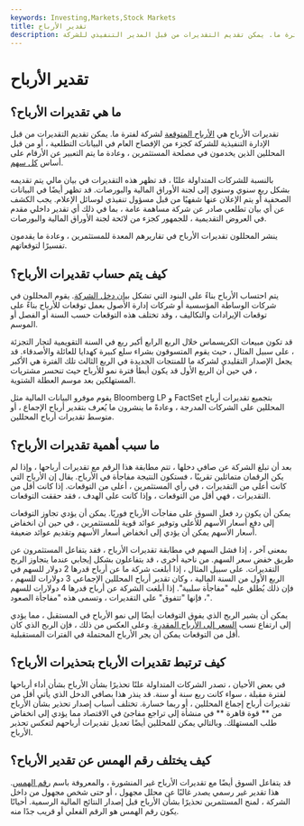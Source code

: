 ```yaml
---
keywords: Investing,Markets,Stock Markets
title: تقدير الأرباح
description: ما هي تقديرات الارباح؟ تقديرات الأرباح هي الأرباح المتوقعة لشركة لفترة ما. يمكن تقديم التقديرات من قبل المدير التنفيذي للشركة
---
```


# تقدير الأرباح
## ما هي تقديرات الأرباح؟

تقديرات الأرباح هي [الأرباح المتوقعة](/netincome) لشركة لفترة ما. يمكن تقديم التقديرات من قبل الإدارة التنفيذية للشركة كجزء من الإفصاح العام في البيانات التطلعية ، أو من قبل المحللين الذين يخدمون في مصلحة المستثمرين ، وعادة ما يتم التعبير عن الأرقام على أساس [كل سهم](/basic-earnings-per-share).

بالنسبة للشركات المتداولة علنًا ، قد تظهر هذه التقديرات في بيان مالي يتم تقديمه بشكل ربع سنوي وسنوي إلى لجنة الأوراق المالية والبورصات. قد تظهر أيضًا في البيانات الصحفية أو يتم الإعلان عنها شفهيًا من قبل مسؤول تنفيذي لوسائل الإعلام. يجب الكشف عن أي بيان تطلعي صادر عن شركة مساهمة عامة ، بما في ذلك أي تقدير داخلي مقدم في العروض التقديمية ، للجمهور كجزء من لائحة لجنة الأوراق المالية والبورصات.

ينشر المحللون تقديرات الأرباح في تقاريرهم المعدة للمستثمرين ، وعادة ما يقدمون تفسيرًا لتوقعاتهم.

## كيف يتم حساب تقديرات الأرباح؟

يتم احتساب الأرباح بناءً على البنود التي تشكل [بيان دخل الشركة](/incomestatement). يقوم المحللون في شركات الوساطة المؤسسية أو شركات إدارة الأصول بعمل توقعات للأرباح بناءً على توقعات الإيرادات والتكاليف ، وقد تختلف هذه التوقعات حسب السنة أو الفصل أو الموسم.

قد تكون مبيعات الكريسماس خلال الربع الرابع أكبر ربع في السنة التقويمية لتجار التجزئة ، على سبيل المثال ، حيث يقوم المتسوقون بشراء سلع كبيرة كهدايا للعائلة والأصدقاء. قد يجعل الإصدار التقليدي لشركة ما للمنتجات الجديدة في الربع الثالث تلك الفترة هي الأكبر ، في حين أن الربع الأول قد يكون أبطأ فترة نمو للأرباح حيث تنحسر مشتريات المستهلكين بعد موسم العطلة الشتوية.

يقوم موفرو البيانات المالية مثل Bloomberg LP و FactSet بتجميع تقديرات أرباح المحللين على الشركات المدرجة ، وعادةً ما ينشرون ما يُعرف بتقدير أرباح الإجماع ، أو متوسط تقديرات أرباح المحللين.

## ما سبب أهمية تقديرات الأرباح؟

بعد أن تبلغ الشركة عن صافي دخلها ، تتم مطابقة هذا الرقم مع تقديرات أرباحها ، وإذا لم يكن الرقمان متماثلين تقريبًا ، فستكون النتيجة مفاجأة في الأرباح. يقال إن الأرباح التي كانت أعلى من التقديرات ، في رأي المستثمرين ، أعلى من التوقعات. إذا كانت أقل من التقديرات ، فهي أقل من التوقعات ، وإذا كانت على الهدف ، فقد حققت التوقعات.

يمكن أن يكون رد فعل السوق على مفاجآت الأرباح فوريًا. يمكن أن يؤدي تجاوز التوقعات إلى دفع أسعار الأسهم للأعلى وتوفير عوائد قوية للمستثمرين ، في حين أن انخفاض أسعار الأسهم يمكن أن يؤدي إلى انخفاض أسعار الأسهم وتقديم عوائد ضعيفة.

بمعنى آخر ، إذا فشل السهم في مطابقة تقديرات الأرباح ، فقد يتفاعل المستثمرون عن طريق خفض سعر السهم. من ناحية أخرى ، قد يتفاعلون بشكل إيجابي عندما يتجاوز الربح التقديرات. على سبيل المثال ، إذا أبلغت شركة ما عن أرباح قدرها 2 دولار للسهم في الربع الأول من السنة المالية ، وكان تقدير أرباح المحللين الإجماعي 3 دولارات للسهم ، فإن ذلك يُطلق عليه "مفاجأة سلبية". إذا أبلغت الشركة عن أرباح قدرها 4 دولارات للسهم ، فإنها "تتفوق" على التقديرات ، وتسمى هذه "مفاجأة الصعود".

يمكن أن يشير الربح الذي يفوق التوقعات أيضًا إلى نمو الأرباح في المستقبل ، مما يؤدي إلى ارتفاع نسب [السعر إلى الأرباح المقدرة](/price-earningsratio). وعلى العكس من ذلك ، فإن الربح الذي كان أقل من التوقعات يمكن أن يجر الأرباح المحتملة في الفترات المستقبلية.

## كيف ترتبط تقديرات الأرباح بتحذيرات الأرباح؟

في بعض الأحيان ، تصدر الشركات المتداولة علنًا تحذيرًا بشأن الأرباح بشأن أداء أرباحها لفترة مقبلة ، سواء كانت ربع سنة أو سنة. قد ينذر هذا بصافي الدخل الذي يأتي أقل من تقديرات أرباح إجماع المحللين ، أو ربما خسارة. تختلف أسباب إصدار تحذير بشأن الأرباح من ** قوة قاهرة ** في منشأة إلى تراجع مفاجئ في الاقتصاد مما يؤدي إلى انخفاض طلب المستهلك. وبالتالي يمكن للمحللين أيضًا تعديل تقديرات أرباحهم لتعكس تحذير الأرباح.

## كيف يختلف رقم الهمس عن تقدير الأرباح؟

قد يتفاعل السوق أيضًا مع تقديرات الأرباح غير المنشورة ، والمعروفة باسم [رقم الهمس](/whispernumber). هذا تقدير غير رسمي يصدر غالبًا عن محلل مجهول ، أو حتى شخص مجهول من داخل الشركة ، لمنح المستثمرين تحذيرًا بشأن الأرباح قبل إصدار النتائج المالية الرسمية. أحيانًا يكون رقم الهمس هو الرقم الفعلي أو قريب جدًا منه.

